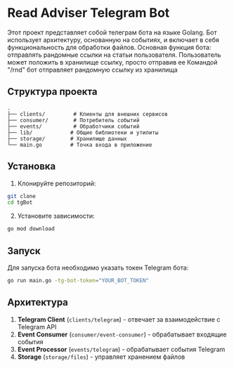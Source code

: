 # Read Adviser Telegram Bot

Этот проект представляет собой телеграм бота на языке Golang. Бот использует архитектуру, основанную на событиях, и включает в себя функциональность для обработки файлов.
Основная функция бота: отправлять рандомные ссылки на статьи пользователя.
Пользователь может положить в хранилище ссылку, просто отправив ее
Командой "/rnd" бот отправляет рандомную ссылку из хранилища

## Структура проекта

```
.
├── clients/         # Клиенты для внешних сервисов
├── consumer/        # Потребитель событий
├── events/          # Обработчики событий
├── lib/            # Общие библиотеки и утилиты
├── storage/        # Хранилище данных
└── main.go         # Точка входа в приложение
```

## Установка

1. Клонируйте репозиторий:
```bash
git clone 
cd tgBot
```

2. Установите зависимости:
```bash
go mod download
```

## Запуск

Для запуска бота необходимо указать токен Telegram бота:

```bash
go run main.go -tg-bot-token="YOUR_BOT_TOKEN"
```


## Архитектура

1. **Telegram Client** (`clients/telegram`) - отвечает за взаимодействие с Telegram API
2. **Event Consumer** (`consumer/event-consumer`) - обрабатывает входящие события
3. **Event Processor** (`events/telegram`) - обрабатывает события Telegram
4. **Storage** (`storage/files`) - управляет хранением файлов
